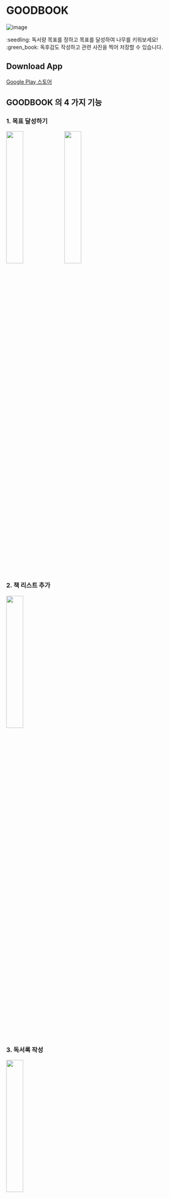 # GOODBOOK
![image](https://user-images.githubusercontent.com/23089637/222402639-a96b9f3d-5ab9-4d01-a85e-3ca58a83e14a.png)

<div>:seedling: 독서량 목표를 정하고 목표를 달성하여 나무를 키워보세요!</div>
<div>:green_book: 독후감도 작성하고 관련 사진을 찍어 저장할 수 있습니다.</div>


## Download App
<a href="https://play.google.com/store/apps/details?id=org.androidtown.goodbook">Google Play 스토어</a>


## GOODBOOK 의 4 가지 기능

### 1. 목표 달성하기
<img src="https://user-images.githubusercontent.com/23089637/222402862-f1180ec7-c270-4fef-a1b4-25238c82f9e1.png" width="30%"/>
<img src="https://user-images.githubusercontent.com/23089637/222403271-1dd1b39b-761a-44ba-af06-e62f4e04f412.png" width="30%"/>



### 2. 책 리스트 추가
<img src="https://user-images.githubusercontent.com/23089637/222402920-3af8b1c2-2388-4628-a6ec-de35e2554036.png" width="30%"/>


### 3. 독서록 작성
<img src="https://user-images.githubusercontent.com/23089637/222402991-cbd2b9a4-3288-497e-b33b-3d836ad6196d.png" width="30%"/>


### 4. 읽은 책 통계 확인
<img src="https://user-images.githubusercontent.com/23089637/222403068-a164e181-b835-450d-8911-7deb7ddf2bc2.png" width="30%"/>


## Class Diagram
<img src="https://user-images.githubusercontent.com/23089637/222404118-1724982c-fc54-4ee1-9f63-812b3ad4b335.png" width="100%"/>
